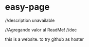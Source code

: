 # easy-page
//description unavailable


//Agregando valor al ReadMe!
//dec

this is a website. to try github as hoster
